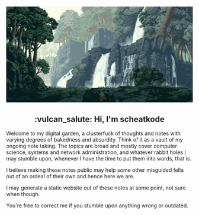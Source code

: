 <p align="center">
   <img src=".assets/forest-waterfall.gif" alt="banner"/>
</p>

<h2 align="center">:vulcan_salute: Hi, I'm scheatkode</h2>

Welcome to  my digital  garden, a  clusterfuck of  thoughts and  notes with
varying degrees of  bakedness and absurdity. Think  of it as a  vault of my
ongoing  note  taking. The  topics  are  broad  and mostly  cover  computer
science, systems  and network administration,  and whatever rabbit  holes I
may stumble upon, whenever I have the time to put them into words, that is.

I believe making these notes public may help some other misguided fella out
of an ordeal of their own and hence here we are.

I may generate a static website out  of these notes at some point, not sure
when though.

You're free to correct me if you stumble upon anything wrong or outdated.
